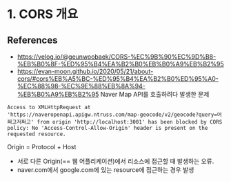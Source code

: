 # 1. CORS 개요
## References
- https://velog.io/@geunwoobaek/CORS-%EC%9B%90%EC%9D%B8-%EB%B0%8F-%ED%95%B4%EA%B2%B0%EB%B0%A9%EB%B2%95
- https://evan-moon.github.io/2020/05/21/about-cors/#cors%EB%A5%BC-%ED%95%B4%EA%B2%B0%ED%95%A0-%EC%88%98-%EC%9E%88%EB%8A%94-%EB%B0%A9%EB%B2%95
Naver Map API를 호출하려다 발생한 문제
```text
Access to XMLHttpRequest at 'https://naveropenapi.apigw.ntruss.com/map-geocode/v2/geocode?query=어쩌고저쩌고' from origin 'http://localhost:3001' has been blocked by CORS policy: No 'Access-Control-Allow-Origin' header is present on the requested resource.
```
Origin = Protocol + Host
- 서로 다른 Origin(== 웹 어플리케이션)에서 리소스에 접근할 때 발생하는 오류.
- naver.com에서 google.com에 있는 resource에 접근하는 경우 발생
